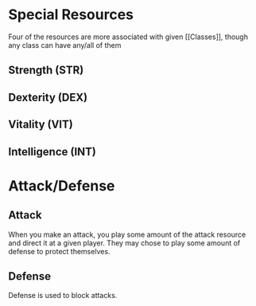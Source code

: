 # Special Resources
Four of the resources are more associated with given [[Classes]], though any class can have any/all of them
## Strength (STR)
## Dexterity (DEX)
## Vitality (VIT)
## Intelligence (INT)


# Attack/Defense
## Attack
When you make an attack, you play some amount of the attack resource and direct it at a given player. They may chose to play some amount of defense to protect themselves. 

## Defense
Defense is used to block attacks.





